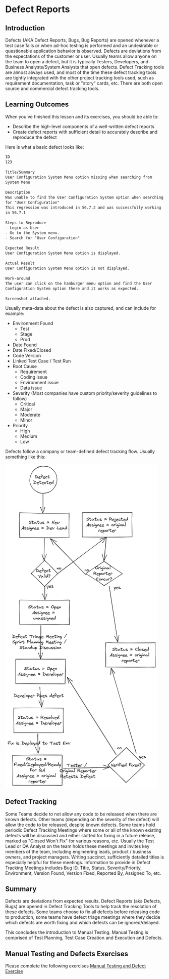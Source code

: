 # Defect Reports

## Introduction

Defects (AKA Defect Reports, Bugs, Bug Reports) are opened whenever a test case fails or when ad-hoc testing is performed and an undesirable or questionable application behavior is observed. Defects are deviations from the expectations of the customer or user. Usually teams allow anyone on the team to open a defect, but it is typically Testers, Developers, and Business Analysts/System Analysts that open defects. Defect Tracking tools are almost always used, and most of the time these defect tracking tools are tightly integrated with the other project tracking tools used, such as requirement documentation, task or "story" cards, etc. There are both open source and commercial defect tracking tools.

## Learning Outcomes

When you've finished this lesson and its exercises, you should be able to:
* Describe the high-level components of a well-written defect reports
* Create defect reports with sufficient detail to accurately describe and reproduce the defect

Here is what a basic defect looks like:

```
ID
123

Title/Summary 
User Configuration System Menu option missing when searching from System Menu 

Description
Was unable to find the User Configuration System option when searching for "User Configuration"
This regression was introduced in 56.7.2 and was successfully working in 56.7.1

Steps to Reproduce
- Login as User
- Go to the System menu.
- Search for "User Configuration"

Expected Result
User Configuration System Menu option is displayed.

Actual Result
User Configuration System Menu option is not displayed.

Work-around
The user can click on the hamburger menu option and find the User Configuration System option there and it works as expected. 

Screenshot attached.
```

Usually meta-data about the defect is also captured, and can include for example:
- Environment Found
    - Test
    - Stage
    - Prod
- Date Found
- Date Fixed/Closed
- Code Version
- Linked Test Case / Test Run
- Root Cause
    - Requirement
    - Coding issue
    - Environment issue
    - Data issue
- Severity (Most companies have custom priority/severity guidelines to follow)
    - Critical
    - Major
    - Moderate
    - Minor
- Priority
    - High
    - Medium
    - Low

Defects follow a company or team-defined defect tracking flow. Usually something like this:

![Defect Flow](../assets/defect_flow.png)

## Defect Tracking

Some Teams decide to not allow any code to be released when there are known defects. Other teams (depending on the severity of the defect) will allow the code to be released, despite known defects. Some teams hold periodic Defect Tracking Meetings where some or all of the known existing defects will be discussed and either slotted for fixing in a future release, marked as "Closed Won't Fix" for various reasons, etc. Usually the Test Lead or QA Analyst on the team holds these meetings and invites key members of the team, including engineering leads, product / business owners, and project managers. Writing succinct, sufficiently detailed titles is especially helpful for these meetings. Information to provide in Defect Tracking Meetings includes Bug ID, Title, Status, Severity/Priority, Environment, Version Found, Version Fixed, Reported By, Assigned To, etc.

## Summary

Defects are deviations from expected results. Defect Reports (aka Defects, Bugs) are opened in Defect Tracking Tools to help track the resolution of these defects. Some teams choose to fix all defects before releasing code to production, some teams have defect triage meetings where they decide which defects are worth fixing and which defects can be ignored/delayed.

This concludes the introduction to Manual Testing. Manual Testing is comprised of Test Planning, Test Case Creation and Execution and Defects. 

## Manual Testing and Defects Exercises

Please complete the following exercises
[Manual Testing and Defect Exercise](../exercises/MQA-exercise-manual-testing.md)
